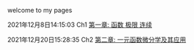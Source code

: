 welcome to my pages

2021年12月8日14:15:03 Ch1 
 [第一章: 函数 极限 连续](https://quanlongcs.github.io/ZSB/math/Ch1/README.html)



 2021年12月20日15:28:35 Ch2
 [第二章: 一元函数微分学及其应用](https://quanlongcs.github.io/ZSB/Math/Ch2/index.html)

